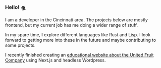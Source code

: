 ### Hello! 🛸

I am a developer in the Cincinnati area. The projects below are mostly frontend, but my current job has me doing a wider range of stuff.

In my spare time, I explore different languages like Rust and Lisp. I look forward to getting more into these in the future and maybe contributing to some projects.

I recently finished creating an [educational website about the United Fruit Company](https://unitedfruitcompany.com) using Next.js and headless Wordpress.
